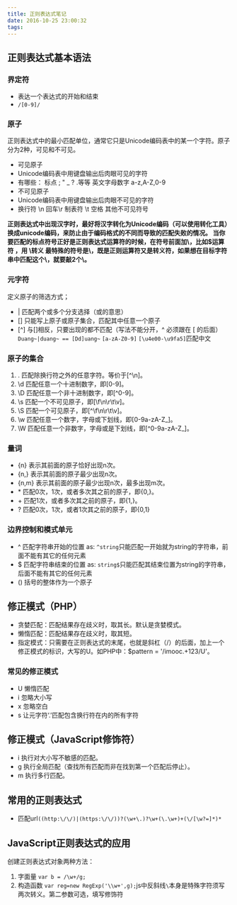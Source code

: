 ```yaml
---
title: 正则表达式笔记
date: 2016-10-25 23:00:32
tags:
---
```

## 正则表达式基本语法
### 界定符
- 表达一个表达式的开始和结束
- `/[0-9]/`
### 原子
正则表达式中的最小匹配单位，通常它只是Unicode编码表中的某一个字符。原子分为2种，可见和不可见。
- 可见原子
 - Unicode编码表中用键盘输出后肉眼可见的字符
 - 有哪些：
    标点 ; " _ ? .等等
    英文字母数字 a-z,A-Z,0-9
- 不可见原子
 - Unicode编码表中用键盘输出后肉眼不可见的字符
 - 换行符 \n
    回车\r
    制表符 \t
    空格
    其他不可见符号

**正则表达式中出现汉字时，最好将汉字转化为Unicode编码（可以使用转化工具）换成unicode编码，来防止由于编码格式的不同而导致的匹配失败的情况。
当你要匹配的标点符号正好是正则表达式运算符的时候，在符号前面加\，比如$运算符 ，用 \转义
最特殊的符号是\，既是正则运算符又是转义符，如果想在目标字符串中匹配这个\，就要敲2个\\。**
### 元字符
定义原子的筛选方式；
- |   匹配两个或多个分支选择（或的意思）
- []  只能写上原子或原子集合，匹配其中任意一个原子
- [^] 与[]相反，只要出现的都不匹配（写法不能分开，^ 必须跟在 [ 的后面）
`Duang~|duang~ == [Dd]uang~`
`[a-zA-Z0-9]`
`[\u4e00-\u9fa5]`匹配中文
### 原子的集合
1. .    匹配除换行符之外的任意字符。等价于[^\n]。
2. \d    匹配任意一个十进制数字，即[0-9]。
3. \D    匹配任意一个非十进制数字，即[^0-9]。
4. \s    匹配一个不可见原子，即[\f\n\r\t\v]。
5. \S    匹配一个可见原子，即[^\f\n\r\t\v]。
6. \w    匹配任意一个数字，字母或下划线，即[0-9a-zA-Z_]。
7. \W    匹配任意一个非数字，字母或是下划线，即[^0-9a-zA-Z_]。
### 量词
- {n} 表示其前面的原子恰好出现n次。
- {n,} 表示其前面的原子最少出现n次。
- {n,m} 表示其前面的原子最少出现n次，最多出现m次。
- \* 匹配0次，1次，或者多次其之前的原子，即{0,}。
- \+ 匹配1次，或者多次其之前的原子，即{1,}。
- ? 匹配0次，1次，或者1次其之前的原子，即{0,1}
### 边界控制和模式单元
- ^ 匹配字符串开始的位置 as: `^string`只能匹配一开始就为string的字符串，前面不能有其它的任何元素
- $ 匹配字符串结束的位置 as: `string$`只能匹配其结束位置为string的字符串，后面不能有其它的任何元素
- () 括号的整体作为一个原子
## 修正模式（PHP）
- 贪婪匹配：匹配结果存在歧义时，取其长。默认是贪婪模式。
- 懒惰匹配：匹配结果存在歧义时，取其短。
- 指定模式：只需要在正则表达式的末尾，也就是斜杠（/）的后面，加上一个修正模式的标识，大写的U。如PHP中：$pattern = '/imooc.+123/U'。
### 常见的修正模式
- U 懒惰匹配
- i 忽略大小写
- x 忽略空白
- s 让元字符‘.’匹配包含换行符在内的所有字符
## 修正模式（JavaScript修饰符）
- i 执行对大小写不敏感的匹配。
- g 执行全局匹配（查找所有匹配而非在找到第一个匹配后停止）。
- m 执行多行匹配。
## 常用的正则表达式
- 匹配url`((http:\/\/)|(https:\/\/))?(\w+\.)?\w+(\.\w+)+(\/[\w?=]*)*`
## JavaScript正则表达式的应用
创建正则表达式对象两种方法：
1. 字面量
`var b = /\w+/g;`
2. 构造函数
`var reg=new RegExp('\\w+',g);`js中反斜线`\`本身是特殊字符须写两次转义。第二参数可选，填写修饰符

 